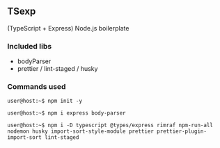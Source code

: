 ## TSexp

(TypeScript + Express) Node.js boilerplate

### Included libs

* bodyParser
* prettier / lint-staged / husky

### Commands used

```console
user@host:~$ npm init -y
```

```console
user@host:~$ npm i express body-parser
```

```console
user@host:~$ npm i -D typescript @types/express rimraf npm-run-all nodemon husky import-sort-style-module prettier prettier-plugin-import-sort lint-staged
```
